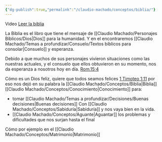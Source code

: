 ```yaml
---
{"dg-publish":true,"permalink":"/claudio-machado/conceptos/biblia/"}
---
```



Video [Leer la biblia](https://www.jw.org/es/ense%C3%B1anzas-b%C3%ADblicas/j%C3%B3venes/lo-que-opinan-otros-j%C3%B3venes/leer-biblia/) 

La Biblia es el libro que tiene el mensaje de [[Claudio Machado/Personajes Bíblicos/Dios\|Dios]] para la humanidad. Y en el encontraremos [[Claudio Machado/Temas a profundizar/Consuelo/Textos bíblicos para consolar\|Consuelo]] y esperanza. 

Debido a que muchos de sus personajes vivieron situaciones como las nuestras actuales, y el consuelo que ellos obtuvieron en su momento, nos da esperanza a nosotros hoy en día.
[Rom.15:4](https://wol.jw.org/es/wol/b/r4/lp-s/nwtsty/45/15#v=45:15:14)

Cómo es un Dios feliz, quiere que todos seamos felices [1 Timoteo 1:11](https://wol.jw.org/es/wol/bc/r4/lp-s/2025241/1/0) por eso nos dejó en su palabra la [[Claudio Machado/Conceptos/Biblia\|Biblia]] [[Claudio Machado/Conceptos/Conocimiento\|Conocimiento]] para:
- tomar [[Claudio Machado/Temas a profundizar/Decisiones/Buenas decisiones\|Buenas decisiones]] Con [[Claudio Machado/Conceptos/Sabiduría\|Sabiduría]] y nos vaya bien en la vida.
- [[Claudio Machado/Conceptos/Aguante\|Aguantar]] los problemas y dificultades que nos surjan hasta el final 

Cómo por ejemplo en el [[Claudio Machado/Conceptos/Matrimonio\|Matrimonio]]




